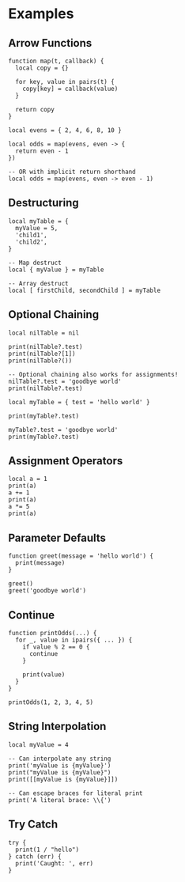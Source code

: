 # Examples

## Arrow Functions

```erde
function map(t, callback) {
  local copy = {}

  for key, value in pairs(t) {
    copy[key] = callback(value)
  }

  return copy
}

local evens = { 2, 4, 6, 8, 10 }

local odds = map(evens, even -> {
  return even - 1
})

-- OR with implicit return shorthand
local odds = map(evens, even -> even - 1)
```

## Destructuring

```erde
local myTable = {
  myValue = 5,
  'child1',
  'child2',
}

-- Map destruct
local { myValue } = myTable

-- Array destruct
local [ firstChild, secondChild ] = myTable
```

## Optional Chaining

```erde
local nilTable = nil

print(nilTable?.test)
print(nilTable?[1])
print(nilTable?())

-- Optional chaining also works for assignments!
nilTable?.test = 'goodbye world'
print(nilTable?.test)

local myTable = { test = 'hello world' }

print(myTable?.test)

myTable?.test = 'goodbye world'
print(myTable?.test)
```

## Assignment Operators

```erde
local a = 1
print(a)
a += 1
print(a)
a *= 5
print(a)
```

## Parameter Defaults

```erde
function greet(message = 'hello world') {
  print(message)
}

greet()
greet('goodbye world')
```

## Continue

```erde
function printOdds(...) {
  for _, value in ipairs({ ... }) {
    if value % 2 == 0 {
      continue
    }

    print(value)
  }
}

printOdds(1, 2, 3, 4, 5)
```

## String Interpolation

```erde
local myValue = 4

-- Can interpolate any string
print('myValue is {myValue}')
print("myValue is {myValue}")
print([[myValue is {myValue}]])

-- Can escape braces for literal print
print('A literal brace: \\{')
```

## Try Catch

```erde
try {
  print(1 / "hello")
} catch (err) {
  print('Caught: ', err)
}
```
